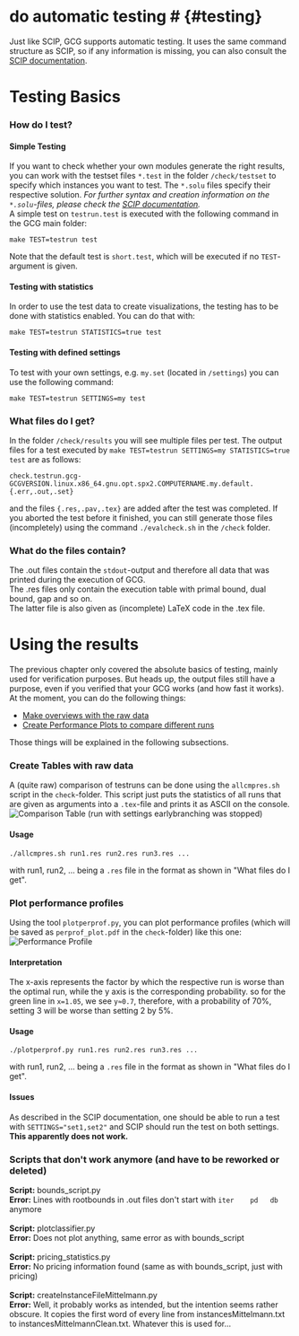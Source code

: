 # do automatic testing # {#testing}
Just like SCIP, GCG supports automatic testing. It uses the same command
structure as SCIP, so if any information is missing,
you can also consult the <a href="https://scip.zib.de/doc-6.0.1/html/">SCIP documentation</a>.

# Testing Basics #

### How do I test?
#### Simple Testing
If you want to check whether your own modules generate the right results,
you can work with the testset files `*.test` in the folder `/check/testset`
to specify which instances you want to test. The `*.solu` files specify their
respective solution. <i>For further syntax and creation information on the
`*.solu`-files, please check the
<a href="https://scip.zib.de/doc-6.0.1/html/TEST.php">SCIP documentation</a>.</i><br>
A simple test on `testrun.test` is executed with the following command
in the GCG main folder:

    make TEST=testrun test

Note that the default test is `short.test`, which will be executed if no
`TEST`-argument is given.

#### Testing with statistics
In order to use the test data to create visualizations, the testing has to be
done with statistics enabled. You can do that with:

    make TEST=testrun STATISTICS=true test


#### Testing with defined settings
To test with your own settings, e.g. `my.set` (located in `/settings`)
you can use the following command:

    make TEST=testrun SETTINGS=my test


### What files do I get?
In the folder `/check/results` you will see multiple files per test.
The output files for a test executed by
`make TEST=testrun SETTINGS=my STATISTICS=true test` are as follows:

    check.testrun.gcg-GCGVERSION.linux.x86_64.gnu.opt.spx2.COMPUTERNAME.my.default.{.err,.out,.set}

and the files `{.res,.pav,.tex}` are added after the test was completed.
If you aborted the test before it finished, you can still generate those files
(incompletely) using the command `./evalcheck.sh` in the `/check` folder.

### What do the files contain?
The .out files contain the `stdout`-output and therefore all data that was
printed during the execution of GCG.<br>
The .res files only contain the execution table with
primal bound, dual bound, gap and so on.<br>
The latter file is also given as (incomplete) LaTeX code in the .tex file.<br>

# Using the results
The previous chapter only covered the absolute basics of testing, mainly used
for verification purposes. But heads up, the output files still have a purpose,
even if you verified that your GCG works (and how fast it works). At the moment,
you can do the following things:
- [Make overviews with the raw data](#raw)
- [Create Performance Plots to compare different runs](#plot)

Those things will be explained in the following subsections.

### <a name="raw">Create Tables with raw data</a>
A (quite raw) comparison of testruns can be done using the `allcmpres.sh` script
in the `check`-folder. This script just puts the statistics of all runs that are
given as arguments into a `.tex`-file and prints it as ASCII on the console.
![Comparison Table (run with settings earlybranching was stopped)](cmpres.png)
#### Usage

    ./allcmpres.sh run1.res run2.res run3.res ...

with run1, run2, ... being a `.res` file in the format as shown in "What files do I get".

### <a name="plot">Plot performance profiles</a>
Using the tool `plotperprof.py`, you can plot performance profiles
(which will be saved as `perprof_plot.pdf` in the `check`-folder) like this one:
![Performance Profile](perfprofile.png)
#### Interpretation
The x-axis represents the factor by which the respective run is worse than the
optimal run, while the y axis is the corresponding probability. so for the green
line in `x=1.05`, we see `y≈0.7`, therefore, with a probability of 70%, setting 3
will be worse than setting 2 by 5%.

#### Usage

    ./plotperprof.py run1.res run2.res run3.res ...

with run1, run2, ... being a `.res` file in the format as shown in "What files do I get".

#### Issues
As described in the SCIP documentation, one should be able to run a test with
`SETTINGS="set1,set2"` and SCIP should run the test on both settings.
**This apparently does not work.**


### Scripts that don't work anymore (and have to be reworked or deleted)
**Script:** bounds_script.py<br>
**Error:** Lines with rootbounds in .out files don't start with `iter    pd   db` anymore<br>
<br>
**Script:** plotclassifier.py<br>
**Error:** Does not plot anything, same error as with bounds_script<br>
<br>
**Script:** pricing_statistics.py<br>
**Error:** No pricing information found (same as with bounds_script, just with pricing)<br>
<br>
**Script:** createInstanceFileMittelmann.py<br>
**Error:** Well, it probably works as intended, but the intention seems rather
obscure. It copies the first word of every line from instancesMittelmann.txt to instancesMittelmannClean.txt.
Whatever this is used for...
